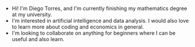 - Hi! I'm Diego Torres, and I'm currently finishing my mathematics degree at my university.
- I'm interested in artificial intelligence and data analysis. I would also love to learn more about coding and economics in general.
- I'm looking to collaborate on anything for beginners where I can be useful and also learn.
